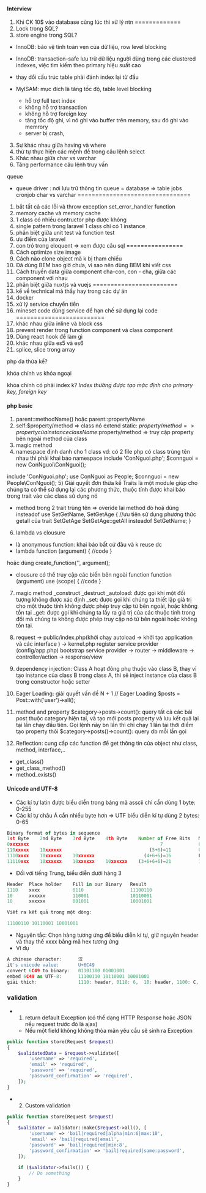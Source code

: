 #### Interview
1) Khi CK 10$ vào database cùng lúc thì xử lý ntn
=============
1) Lock trong SQL?
2) store engine trong SQL?
- InnoDB: bảo vệ tính toàn vẹn của dữ liệu, row level blocking
+ InnoDB: transaction-safe
     lưu trữ dữ liệu người dùng trong các clustered indexes, việc tìm kiếm theo primary hiệu suất cao
-  thay dổi cấu trúc table phải đánh index lại từ đầu

- MyISAM: mục đích là tăng tốc độ, table level blocking
  + hỗ trợ full text index
  + không hỗ trợ transaction
  + không hỗ trợ foreign key 
  + tăng tốc độ ghi, vì nó ghi vào buffer trên memory, sau đó ghi vào memrory
  + server bị crash, 
3) Sự khác nhau giữa having và where
4) thứ tự thực hiện các mệnh đề trong câu lệnh select
5) Khác nhau giữa char vs varchar
6) Tăng performance câu lệnh truy vấn

queue
- queue driver : nơi lưu trữ thông tin queue = database => table jobs
cronjob
char vs varchar
================================
1) bắt tất cả các lỗi và throw exception
set_error_handler function
2) memory cache và memory cache
3) 1 class có nhiều contructor php được không
4) single pattern trong laravel
1 class chỉ có 1 instance
5) phân biệt giữa unit test và function test
6) ưu điểm của laravel
7) con trỏ trong eloquent
=> xem được câu sql
================
1) Cách optimize size image
2) Cách nào clone object mà k bị tham chiếu
3) Đã dùng BEM bao giờ chưa, vì sao nên dùng BEM khi viết css
4) Cách truyền data giữa component cha-con, con - cha, giữa các component với nhau
5) phân biệt giữa nuxtjs và vuejs
========================
1) kể về technical mà thấy hay trong các dự án
2) docker
3) xử lý service chuyển tiền
4) mineset code
dùng service để hạn chế sử dụng lại code
=========================
1) khác nhau giữa inline và block css
2) prevent render trong function component và class component
3) Dùng react hook để làm gì
4) khác nhau giữa es5 và es6
5) splice, slice trong array

php đa thừa kế?

khóa chính vs khóa ngoại

khóa chính có phải index k? *Index thường được tạo mặc định cho primary key, foreign key*

#### php basic
1) parent::methodName() hoặc parent::propertyName
2) self:$property/method =>  class nó extend 
static: $property/method => property của instance
className:$property/method => truy cập property bên ngoài method của class
3) magic method
4) namespace
định danh cho 1 class
vd: có 2 file php có class trùng tên nhau thì phải khai báo namespace
include 'ConNguoi.php';
$connguoi = new ConNguoi\ConNguoi();

include 'ConNguoi.php';
use ConNguoi as People;
$connguoi = new People\ConNguoi();
5) Giải quyết đơn thừa kế
Traits là một module giúp cho chúng ta có thể sử dụng lại các phương thức, thuộc tính được khai báo trong trait  vào các class sử dụng nó
+ method trong 2 trait trùng tên
   => overide lại method đó hoặ dùng insteadof
use SetGetName, SetGetAge {
        //ưu tiên sử dụng phương thức getall của trait SetGetAge
        SetGetAge::getAll insteadof SetGetName;
    }
6) lambda vs clousure
- là anonymous function: khai báo bất cứ đâu và k reuse dc
- lambda 
function (argument)
{
    //code
}

hoặc dùng 
create_function('', argument);
- clousure có thể truy cập các biến bên ngoài function
function (argument) use (scope) {
    //code
}
7) magic method
_construct
_destruct
_autoload: được gọi khi một đối tượng không được xác định
_set:  được gọi khi chúng ta thiết lập giá trị cho một thuộc tính không được phép truy cập từ bên ngoài, hoặc không tồn tại
_get: được gọi khi chúng ta lấy ra giá trị của các thuộc tính trong đối mà chúng ta không được phép truy cập nó từ bên ngoài hoặc không tồn tại.

8) request -> public/index.php(khởi chạy autoload -> khởi tạo application  và các interface )
 -> kernel.php 
register service provider (config/app.php)
bootstrap service provider -> router -> middleware -> controller/action -> response/view

9) dependency injection:
Class A hoạt đông phụ thuộc vào class B,
thay vì tạo instance của class B trong class A, thì sẽ inject instance của class B trong constructor hoặc setter

10)  Eager Loading: giải quyết vấn đề N + 1
// Eager Loading
$posts = Post::with('user')->all();
11) method and property
$category->posts->count(): query tất cả các bài post thuộc category hiện tại, và tạo mới posts property và lưu kết quả lại tại lần chạy đầu tiên.
Gọi lệnh này bn lần thì chỉ chạy 1 lần tại thời điểm tạo property thôi
$category->posts()->count(): query db mỗi lần gọi

10) Reflection: cung cấp các function để get thông tin của object như class, method, interface,..
- get_class()
- get_class_method()
- method_exists()
#### Unicode and UTF-8
- Các kí tự latin được biểu diễn trong bảng mã asscii chỉ cần dùng 1 byte: 0-255
- Các kí tự châu Á cần nhiều byte hơn => UTF biểu diễn kí tự dùng 2 bytes: 0-65
```js
Binary format of bytes in sequence
1st Byte    2nd Byte    3rd Byte    4th Byte    Number of Free Bits   Maximum Expressible Unicode Value
0xxxxxxx                                                7             007F hex (127)
110xxxxx    10xxxxxx                                (5+6)=11          07FF hex (2047)
1110xxxx    10xxxxxx    10xxxxxx                  (4+6+6)=16          FFFF hex (65535)
11110xxx    10xxxxxx    10xxxxxx    10xxxxxx    (3+6+6+6)=21          10FFFF hex (1,114,111)

```
- Đối với tiếng Trung, biểu diễn dưới hàng 3
```js
Header  Place holder    Fill in our Binary   Result         
1110    xxxx            0110                 11100110
10      xxxxxx          110001               10110001
10      xxxxxx          001001               10001001

Viết ra kết quả trong một dòng:

11100110 10110001 10001001
```
- Nguyên tắc: Chọn hàng tương ứng để biểu diễn kí  tự, giữ nguyên header và thay thế xxxx bằng mã hex tương ứng
- Ví dụ
```js
A chinese character:      汉
it's unicode value:       U+6C49
convert 6C49 to binary:   01101100 01001001
embed 6C49 as UTF-8:      11100110 10110001 10001001
giải thích:               1110: header, 0110: 6,  10: header, 1100: C, 01: 4, 10 header, 00: 2 byte sau của mã 4 phía trươc, 1001: 9

```
### validation
- 1) return default Exception (có thể dạng HTTP Response hoặc JSON nếu request trước đó là ajax)
   - Nếu một field không không thỏa mãn yêu cầu sẽ sinh ra Exception
```php
public function store(Request $request)
{
    $validatedData = $request->validate([
        'username' => 'required',
        'email' => 'required',
        'password' => 'required',
        'password_confirmation' => 'required',
    ]);
}
```
- 2) Custom validation
```php
public function store(Request $request)
{
    $validator = Validator::make($request->all(), [
        'username' => 'bail|required|alpha|min:6|max:10',
        'email' => 'bail|required|email',
        'password' => 'bail|required|min:8',
        'password_confirmation' => 'bail|required|same:password',
    ]);

    if ($validator->fails()) {
        // Do something
    }
}
```
